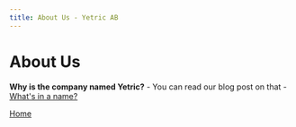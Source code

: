 ```yaml
---
title: About Us - Yetric AB
---
```


# About Us

**Why is the company named Yetric?** - You can read our blog post on that - [What's in a name?](https://yetric.net/whats-in-a-name)

[Home](/)
